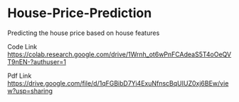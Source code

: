 # House-Price-Prediction
Predicting the house price based on house features

Code Link
https://colab.research.google.com/drive/1Wrnh_ot6wPnFCAdeaS5T4oOeQVT9nEN-?authuser=1

Pdf Link
https://drive.google.com/file/d/1qFGBibD7Yi4ExuNfnscBqUIUZ0xj6BEw/view?usp=sharing
